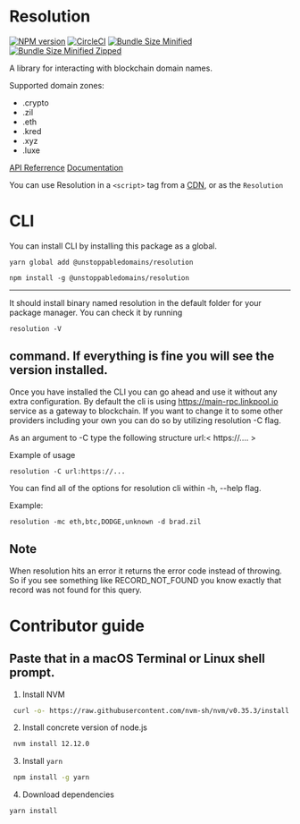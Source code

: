 # Resolution

[![NPM version](https://img.shields.io/npm/v/@unstoppabledomains/resolution.svg?style=flat)](https://www.npmjs.com/package/@unstoppabledomains/resolution)
[![CircleCI](https://circleci.com/gh/unstoppabledomains/resolution.svg?style=shield)](https://circleci.com/gh/unstoppabledomains/resolution)
[![Bundle Size Minified](https://img.shields.io/bundlephobia/min/@unstoppabledomains/resolution.svg)](https://bundlephobia.com/result?p=@unstoppabledomains/resolution)
[![Bundle Size Minified Zipped](https://img.shields.io/bundlephobia/minzip/@unstoppabledomains/resolution.svg)](https://bundlephobia.com/result?p=@unstoppabledomains/resolution)


A library for interacting with blockchain domain names.

Supported domain zones:

- .crypto 
- .zil
- .eth
- .kred
- .xyz
- .luxe


[API Referrence](https://unstoppabledomains.github.io/resolution/)
[Documentation](https://docs.unstoppabledomains.com/#tag/npm_library)

You can use Resolution in a `<script>` tag from a
[CDN](https://unpkg.com/browse/@unstoppabledomains/resolution/build/index.js), or as the `Resolution`

# CLI


You can install CLI by installing this package as a global. 

```
yarn global add @unstoppabledomains/resolution
```

```
npm install -g @unstoppabledomains/resolution
```
---

It should install binary named resolution in the default folder for your package manager. You can check it by running 
```
resolution -V
```
command. If everything is fine you will see the version installed. 
---
Once you have installed the CLI you can go ahead and use it without any extra configuration. By default the cli is
using https://main-rpc.linkpool.io service as a gateway to blockchain. If you want to change it to some other providers
including your own you can do so by utilizing resolution -C flag.

As an argument to -C type the following structure url:< https://.... >

Example of usage
```
resolution -C url:https://...
```

You can find all of the options for resolution cli within -h, --help flag. 

Example:
```
resolution -mc eth,btc,DODGE,unknown -d brad.zil
```

## Note

When resolution hits an error it returns the error code instead of throwing. So if you see something like RECORD_NOT_FOUND you know exactly that record was not found for this query.

# Contributor guide

Paste that in a macOS Terminal or Linux shell prompt.
--

1) Install NVM

```bash
 curl -o- https://raw.githubusercontent.com/nvm-sh/nvm/v0.35.3/install.sh | bash
```

2) Install concrete version of node.js

```bash
 nvm install 12.12.0
```

3) Install ```yarn```

```bash
 npm install -g yarn
```

4) Download dependencies 

```bash
yarn install
```
